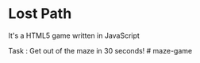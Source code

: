 # Lost Path

It's a HTML5 game written in JavaScript 

Task : Get out of the maze in 30 seconds! # maze-game
